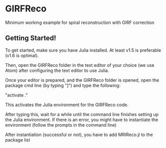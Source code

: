 # GIRFReco

Minimum working example for spiral reconstruction with GIRF correction

## Getting Started!

To get started, make sure you have Julia installed. At least v1.5 is preferable (v1.6 is optimal).

Then, open the GIRFReco folder in the text editor of your choice (we use Atom) after configuring the text editor to use Julia. 

Once your editor is prepared, and the GIRFReco folder is opened, open the package cmd line (by typing "]") and type the following:

"activate ."

This activates the Julia environment for the GIRFReco code. 

After typing this, wait for a while until the command line finishes setting up the Julia environment. If there is an error, you might have to instantiate the environment (follow the prompts in the command line)

After instantiation (successful or not), you have to add MRIReco.jl to the package list



